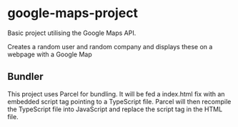 # google-maps-project

Basic project utilising the Google Maps API.

Creates a random user and random company and displays these on a webpage with a Google Map

## Bundler

This project uses Parcel for bundling. It will be fed a index.html fix with an embedded script tag pointing
to a TypeScript file. Parcel will then recompile the TypeScript file into JavaScript and replace the script
tag in the HTML file.
